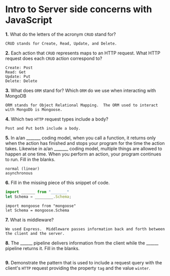 # Intro to Server side concerns with JavaScript

**1.** What do the letters of the acronym `CRUD` stand for?
<!-- enter you answer in the space below -->
```
CRUD stands for Create, Read, Update, and Delete.
```
**2.** Each action that `CRUD` represents maps to an HTTP request. What HTTP request does each `CRUD` action correspond to?
<!-- enter you answer in the space below -->
```
Create: Post
Read: Get
Update: Put
Delete: Delete
```
**3.** What does `ORM` stand for? Which `ORM` do we use when interacting with MongoDB
<!-- enter you answer in the space below -->
```
ORM stands for Object Relational Mapping.  The ORM used to interact with MongoDb is Mongoose.
```
**4.** Which two `HTTP` request types include a body?
<!-- enter you answer in the space below -->
```
Post and Put both include a body.
```
**5.** In a/an _______ coding model, when you call a function, it returns only when the action has finished and stops your program for the time the action takes. Likewise in a/an _______ coding model, multiple things are allowed to happen at one time. When you perform an action, your program continues to run.  Fill in the blanks.
<!-- enter you answer in the space below -->
```
normal (linear)
asynchronous
```

**6.** Fill in the missing piece of this snippet of code.
```js
import ______ from "_______"
let Schema = ________.Schema;
```
<!-- enter you answer in the space below -->
```
import mongoose from "mongoose"
let Schema = mongoose.Schema
```
**7.** What is middleware?
<!-- enter you answer in the space below -->
```
We used Express.  Middleware passes information back and forth between the client and the server.
```
**8.** The ______ pipeline delivers information from the client while the ______ pipeline returns it. Fill in the blanks. 
<!-- enter you answer in the space below -->
```

```
**9.** 
Demonstrate the pattern that is used to include a request query with the client's `HTTP` request providing the property `tag` and the value `winter`.
<!-- enter you answer in the space below -->
```

```